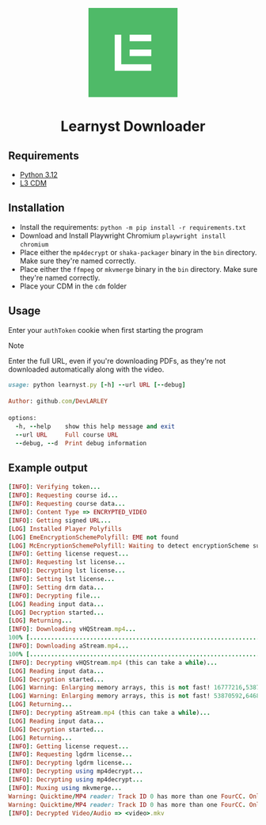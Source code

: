 <p align="center"><a><img src="learnyst.png"></a></p>
<h1 align="center" style="font-size: value;">Learnyst Downloader</h1>

## Requirements
+ [Python 3.12](https://www.python.org/)
+ [L3 CDM](https://forum.videohelp.com/threads/408031)

## Installation
+ Install the requirements: `python -m pip install -r requirements.txt`
+ Download and Install Playwright Chromium `playwright install chromium`
+ Place either the `mp4decrypt` or `shaka-packager` binary in the `bin` directory. Make sure they're named correctly.
+ Place either the `ffmpeg` or `mkvmerge` binary in the `bin` directory. Make sure they're named correctly.
+ Place your CDM in the `cdm` folder

## Usage
Enter your `authToken` cookie when first starting the program

> [!NOTE]  
> Enter the full URL, even if you're downloading PDFs, as they're not downloaded automatically along with the video.

```ruby
usage: python learnyst.py [-h] --url URL [--debug]

Author: github.com/DevLARLEY

options:
  -h, --help    show this help message and exit
  --url URL     Full course URL
  --debug, --d  Print debug information
```

## Example output
```ruby
[INFO]: Verifying token...
[INFO]: Requesting course id...
[INFO]: Requesting course data...
[INFO]: Content Type => ENCRYPTED_VIDEO
[INFO]: Getting signed URL...
[LOG] Installed Player Polyfills
[LOG] EmeEncryptionSchemePolyfill: EME not found
[LOG] McEncryptionSchemePolyfill: Waiting to detect encryptionScheme support.
[INFO]: Getting license request...
[INFO]: Requesting lst license...
[INFO]: Decrypting lst license...
[INFO]: Setting lst license...
[INFO]: Setting drm data...
[INFO]: Decrypting file...
[LOG] Reading input data...
[LOG] Decryption started...
[LOG] Returning...
[INFO]: Downloading vHQStream.mp4...
100% [........................................................................] 53729798 / 53729798
[INFO]: Downloading aStream.mp4...
100% [........................................................................] 23104604 / 23104604
[INFO]: Decrypting vHQStream.mp4 (this can take a while)...
[LOG] Reading input data...
[LOG] Decryption started...
[LOG] Warning: Enlarging memory arrays, this is not fast! 16777216,53870592
[LOG] Warning: Enlarging memory arrays, this is not fast! 53870592,64684032
[LOG] Returning...
[INFO]: Decrypting aStream.mp4 (this can take a while)...
[LOG] Reading input data...
[LOG] Decryption started...
[LOG] Returning...
[INFO]: Getting license request...
[INFO]: Requesting lgdrm license...
[INFO]: Decrypting lgdrm license...
[INFO]: Decrypting using mp4decrypt...
[INFO]: Decrypting using mp4decrypt...
[INFO]: Muxing using mkvmerge...
Warning: Quicktime/MP4 reader: Track ID 0 has more than one FourCC. Only using the first one (0x61766331 "avc1": AVC/H.264/MPEG-4p10) and not this one (0x61766331 "avc1": AVC/H.264/MPEG-4p10).
Warning: Quicktime/MP4 reader: Track ID 0 has more than one FourCC. Only using the first one (0x6d703461 "mp4a": AAC) and not this one (0x6d703461 "mp4a": AAC).
[INFO]: Decrypted Video/Audio => <video>.mkv
```
